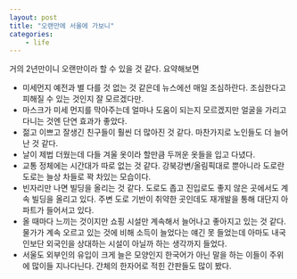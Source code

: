 ```yaml
---
layout: post
title: "오랜만에 서울에 가보니"
categories:
    - life
---
```


거의 2년만이니 오랜만이라 할 수 있을 것 같다. 요약해보면

- 미세먼지 예전과 별 다를 것 없는 것 같은데 뉴스에선 매일 조심하란다. 조심한다고 피해질 수 있는 것인지 잘 모르겠다만.
- 마스크가 미세 먼지를 막아주는데 얼마나 도움이 되는지 모르겠지만 얼굴을 가리고 다니는 것엔 단연 효과가 좋았다.
- 젊고 이쁘고 잘생긴 친구들이 훨씬 더 많아진 것 같다. 마찬가지로 노인들도 더 늘어난 것 같다. 
- 날이 제법 더웠는데 다들 겨울 옷이라 할만큼 두꺼운 옷들을 입고 다녔다.
- 교통 정체에는 시간대가 따로 없는 것 같다. 강북강변/올림픽대로 뿐아니라 도로란 도로는 늘상 차들로 꽉 차있는 모습이다.
- 빈자리만 나면 빌딩을 올리는 것 같다. 도로도 좁고 진입로도 좋지 않은 곳에서도 계속 빌딩을 올리고 있다. 주변 도로 기반이 취약한 곳인데도 재개발을 통해 대단지 아파트가 들어서고 있다. 
- 올 때마다 느끼는 것이지만 쇼핑 시설만 계속해서 늘어나고 좋아지고 있는 것 같다. 물가가 계속 오르고 있는 것에 비해 소득이 늘었다는 얘긴 못 들었는데 아마도 내국인보단 외국인을 상대하는 시설이 아닐까 하는 생각까지 들었다. 
- 서울도 외부인의 유입이 크게 늘은 모양인지 한국어가 아닌 말을 하는 이들이 주위에 많이들 지나다닌다. 간체의 한자어로 적힌 간판들도 많이 봤다. 